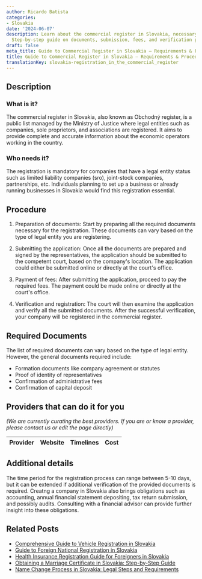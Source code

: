 ```yaml
---
author: Ricardo Batista
categories:
- Slovakia
date: '2024-06-07'
description: Learn about the commercial register in Slovakia, necessary for companies.
  Step-by-step guide on documents, submission, fees, and verification process.
draft: false
meta_title: Guide to Commercial Register in Slovakia – Requirements & Procedure
title: Guide to Commercial Register in Slovakia – Requirements & Procedure
translationKey: slovakia-registration_in_the_commercial_register
---
```


## Description
### What is it?
The commercial register in Slovakia, also known as Obchodný register, is a public list managed by the Ministry of Justice where legal entities such as companies, sole proprietors, and associations are registered. It aims to provide complete and accurate information about the economic operators working in the country.

### Who needs it?
The registration is mandatory for companies that have a legal entity status such as limited liability companies (sro), joint-stock companies, partnerships, etc. Individuals planning to set up a business or already running businesses in Slovakia would find this registration essential.

## Procedure
1. Preparation of documents: Start by preparing all the required documents necessary for the registration. These documents can vary based on the type of legal entity you are registering.

2. Submitting the application: Once all the documents are prepared and signed by the representatives, the application should be submitted to the competent court, based on the company's location. The application could either be submitted online or directly at the court's office.

3. Payment of fees: After submitting the application, proceed to pay the required fees. The payment could be made online or directly at the court's office.

4. Verification and registration: The court will then examine the application and verify all the submitted documents. After the successful verification, your company will be registered in the commercial register.

## Required Documents
The list of required documents can vary based on the type of legal entity. However, the general documents required include:

- Formation documents like company agreement or statutes
- Proof of identity of representatives
- Confirmation of administrative fees
- Confirmation of capital deposit

## Providers that can do it for you

_(We are currently curating the best providers. If you are or know a provider, please contact us or edit the page directly)_

| Provider        |     Website     |     Timelines    |       Cost      |
| :-------------: | :-------------: |  :-------------: | :-------------: |

## Additional details
The time period for the registration process can range between 5-10 days, but it can be extended if additional verification of the provided documents is required.
Creatng a company in Slovakia also brings obligations such as accounting, annual financial statement depositing, tax return submission, and possibly audits. Consulting with a financial advisor can provide further insight into these obligations.


## Related Posts

- [Comprehensive Guide to Vehicle Registration in Slovakia](https://tramitit.com/guides/slovakia/vehicle_registration/)
- [Guide to Foreign National Registration in Slovakia](https://tramitit.com/guides/slovakia/registration_of_a_foreign_national/)
- [Health Insurance Registration Guide for Foreigners in Slovakia](https://tramitit.com/guides/slovakia/health_insurance_registration/)
- [Obtaining a Marriage Certificate in Slovakia: Step-by-Step Guide](https://tramitit.com/guides/slovakia/issuance_of_marriage_certificate/)
- [Name Change Process in Slovakia: Legal Steps and Requirements](https://tramitit.com/guides/slovakia/change_of_name/)